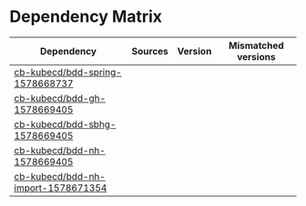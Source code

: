 # Dependency Matrix

Dependency | Sources | Version | Mismatched versions
---------- | ------- | ------- | -------------------
[cb-kubecd/bdd-spring-1578668737](https://github.com/cb-kubecd/bdd-spring-1578668737.git) |  | []() | 
[cb-kubecd/bdd-gh-1578669405](https://github.com/cb-kubecd/bdd-gh-1578669405.git) |  | []() | 
[cb-kubecd/bdd-sbhg-1578669405](https://github.com/cb-kubecd/bdd-sbhg-1578669405.git) |  | []() | 
[cb-kubecd/bdd-nh-1578669405](https://github.com/cb-kubecd/bdd-nh-1578669405.git) |  | []() | 
[cb-kubecd/bdd-nh-import-1578671354](https://github.com/cb-kubecd/bdd-nh-import-1578671354.git) |  | []() | 

